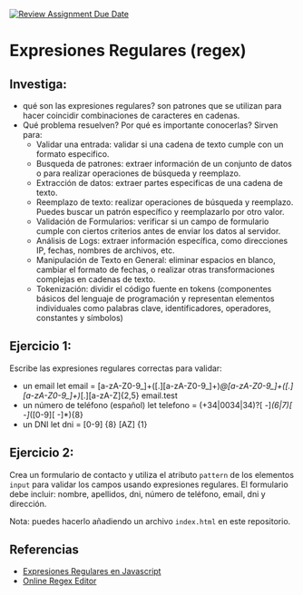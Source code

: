 [![Review Assignment Due Date](https://classroom.github.com/assets/deadline-readme-button-24ddc0f5d75046c5622901739e7c5dd533143b0c8e959d652212380cedb1ea36.svg)](https://classroom.github.com/a/aRQGnba4)
# Expresiones Regulares (regex)

## Investiga: 

- qué son las expresiones regulares?
son patrones que se utilizan para hacer coincidir combinaciones de caracteres en cadenas.
- Qué problema resuelven? Por qué es importante conocerlas?
Sirven para:
    - Validar una entrada: validar si una cadena de texto cumple con un formato especifico.
    - Busqueda de patrones: extraer información de un conjunto de datos o para realizar operaciones de búsqueda y reemplazo.
    - Extracción de datos: extraer partes especificas de una cadena de texto.
    - Reemplazo de texto: realizar operaciones de búsqueda y reemplazo. Puedes buscar un patrón específico y reemplazarlo por otro valor.
    - Validación de Formularios:  verificar si un campo de formulario cumple con ciertos criterios antes de enviar los datos al servidor.
    - Análisis de Logs: extraer información específica, como direcciones IP, fechas, nombres de archivos, etc.
    - Manipulación de Texto en General:  eliminar espacios en blanco, cambiar el formato de fechas, o realizar otras transformaciones complejas en cadenas de texto.
    - Tokenización: dividir el código fuente en tokens (componentes básicos del lenguaje de programación y representan elementos individuales como palabras clave, identificadores, operadores, constantes y símbolos)


## Ejercicio 1:

Escribe las expresiones regulares correctas para validar:

- un email
let email = [a-zA-Z0-9_]+([.][a-zA-Z0-9_]+)*@[a-zA-Z0-9_]+([.][a-zA-Z0-9_]+)*[.][a-zA-Z]{2,5}
email.test
- un número de teléfono (español)
let telefono = (\+34|0034|34)?[ -]*(6|7)[ -]*([0-9][ -]*){8}
- un DNI
let dni = 	[0-9] {8} [AZ] {1}

## Ejercicio 2:

Crea un formulario de contacto y utiliza el atributo `pattern` de los elementos `input` para validar los campos usando expresiones regulares. El formulario debe incluir: nombre, apellidos, dni, número de teléfono, email, dni y dirección.

Nota: puedes hacerlo añadiendo un archivo `index.html` en este repositorio.


## Referencias

- [Expresiones Regulares en Javascript](https://developer.mozilla.org/en-US/docs/Web/JavaScript/Guide/Regular_expressions)
- [Online Regex Editor](https://regex101.com/)